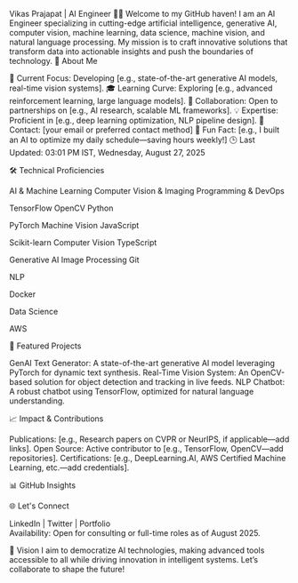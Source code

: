Vikas Prajapat | AI Engineer 👨‍💻
Welcome to my GitHub haven! I am an AI Engineer specializing in cutting-edge artificial intelligence, generative AI, computer vision, machine learning, data science, machine vision, and natural language processing. My mission is to craft innovative solutions that transform data into actionable insights and push the boundaries of technology.
🌟 About Me

🔬 Current Focus: Developing [e.g., state-of-the-art generative AI models, real-time vision systems].
🎓 Learning Curve: Exploring [e.g., advanced reinforcement learning, large language models].
🤝 Collaboration: Open to partnerships on [e.g., AI research, scalable ML frameworks].
💡 Expertise: Proficient in [e.g., deep learning optimization, NLP pipeline design].
📧 Contact: [your email or preferred contact method]
🎉 Fun Fact: [e.g., I built an AI to optimize my daily schedule—saving hours weekly!]
🕒 Last Updated: 03:01 PM IST, Wednesday, August 27, 2025

🛠️ Technical Proficiencies



AI & Machine Learning
Computer Vision & Imaging
Programming & DevOps



 TensorFlow
 OpenCV
 Python


 PyTorch
 Machine Vision
 JavaScript


 Scikit-learn
 Computer Vision
 TypeScript


 Generative AI
 Image Processing
 Git


 NLP

 Docker


 Data Science

 AWS


🚀 Featured Projects

GenAI Text Generator: A state-of-the-art generative AI model leveraging PyTorch for dynamic text synthesis.
Real-Time Vision System: An OpenCV-based solution for object detection and tracking in live feeds.
NLP Chatbot: A robust chatbot using TensorFlow, optimized for natural language understanding.

📈 Impact & Contributions

Publications: [e.g., Research papers on CVPR or NeurIPS, if applicable—add links].
Open Source: Active contributor to [e.g., TensorFlow, OpenCV—add repositories].
Certifications: [e.g., DeepLearning.AI, AWS Certified Machine Learning, etc.—add credentials].

📊 GitHub Insights

🌐 Let's Connect

LinkedIn | Twitter | Portfolio  
Availability: Open for consulting or full-time roles as of August 2025.

🎯 Vision
I aim to democratize AI technologies, making advanced tools accessible to all while driving innovation in intelligent systems. Let’s collaborate to shape the future!
